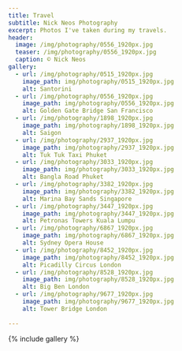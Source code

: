 ```yaml
---
title: Travel
subtitle: Nick Neos Photography
excerpt: Photos I've taken during my travels.
header:
  image: /img/photography/0556_1920px.jpg
  teaser: /img/photography/0556_1920px.jpg
  caption: © Nick Neos
gallery:  
  - url: /img/photography/0515_1920px.jpg
    image_path: img/photography/0515_1920px.jpg
    alt: Santorini
  - url: /img/photography/0556_1920px.jpg
    image_path: img/photography/0556_1920px.jpg
    alt: Golden Gate Bridge San Francisco
  - url: /img/photography/1898_1920px.jpg
    image_path: img/photography/1898_1920px.jpg
    alt: Saigon
  - url: /img/photography/2937_1920px.jpg
    image_path: img/photography/2937_1920px.jpg
    alt: Tuk Tuk Taxi Phuket
  - url: /img/photography/3033_1920px.jpg
    image_path: img/photography/3033_1920px.jpg
    alt: Bangla Road Phuket
  - url: /img/photography/3382_1920px.jpg
    image_path: img/photography/3382_1920px.jpg
    alt: Marina Bay Sands Singapore
  - url: /img/photography/3447_1920px.jpg
    image_path: img/photography/3447_1920px.jpg
    alt: Petronas Towers Kuala Lumpu
  - url: /img/photography/6867_1920px.jpg
    image_path: img/photography/6867_1920px.jpg
    alt: Sydney Opera House
  - url: /img/photography/8452_1920px.jpg
    image_path: img/photography/8452_1920px.jpg
    alt: Picadilly Circus London
  - url: /img/photography/8528_1920px.jpg
    image_path: img/photography/8528_1920px.jpg
    alt: Big Ben London
  - url: /img/photography/9677_1920px.jpg
    image_path: img/photography/9677_1920px.jpg
    alt: Tower Bridge London
    
---
```


{% include gallery %}
